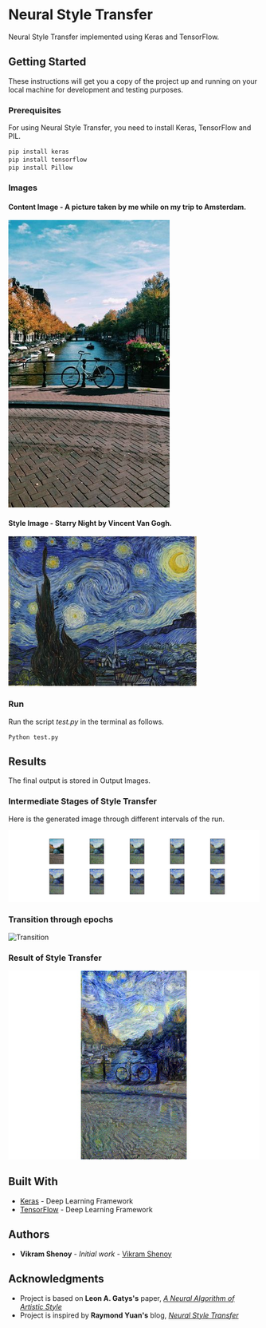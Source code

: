 # Neural Style Transfer

Neural Style Transfer implemented using Keras and TensorFlow.


## Getting Started

These instructions will get you a copy of the project up and running on your local machine for development and testing purposes.

### Prerequisites

For using Neural Style Transfer, you need to install Keras, TensorFlow and PIL.

```
pip install keras
pip install tensorflow
pip install Pillow
```

### Images

#### Content Image - A picture taken by me while on my trip to Amsterdam.

![Content_Image](https://github.com/VikramShenoy97/Neural-Style-Transfer/blob/master/Input_Images/Amsterdam.jpg)

#### Style Image - Starry Night by Vincent Van Gogh.

![Style_Image](https://github.com/VikramShenoy97/Neural-Style-Transfer/blob/master/Input_Images/Starry_Night.jpg)


### Run

Run the script *test.py* in the terminal as follows.

```
Python test.py
```

## Results
The final output is stored in Output Images.

### Intermediate Stages of Style Transfer

Here is the generated image through different intervals of the run.

![Intermediate_Image](https://github.com/VikramShenoy97/Neural-Style-Transfer/blob/master/Output_Images/Intermediate_Images.jpg)

### Transition through epochs

![Transition](https://github.com/VikramShenoy97/Neural-Style-Transfer/blob/master/Transition/nst.gif)

### Result of Style Transfer

![Final_Image](https://github.com/VikramShenoy97/Neural-Style-Transfer/blob/master/Output_Images/Style_Transfer.jpg)


## Built With

* [Keras](https://keras.io) - Deep Learning Framework
* [TensorFlow](https://www.tensorflow.org) - Deep Learning Framework

## Authors

* **Vikram Shenoy** - *Initial work* - [Vikram Shenoy](https://github.com/VikramShenoy97)

## Acknowledgments

* Project is based on **Leon A. Gatys's** paper, [*A Neural Algorithm of Artistic Style*](https://arxiv.org/abs/1508.06576)
* Project is inspired by **Raymond Yuan's** blog, [*Neural Style Transfer*](https://medium.com/tensorflow/neural-style-transfer-creating-art-with-deep-learning-using-tf-keras-and-eager-execution-7d541ac31398)
